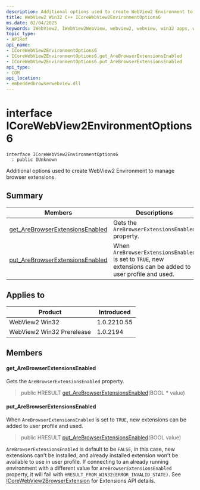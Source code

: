 ```yaml
---
description: Additional options used to create WebView2 Environment to manage browser extensions.
title: WebView2 Win32 C++ ICoreWebView2EnvironmentOptions6
ms.date: 02/04/2025
keywords: IWebView2, IWebView2WebView, webview2, webview, win32 apps, win32, edge, ICoreWebView2, ICoreWebView2Controller, browser control, edge html, ICoreWebView2EnvironmentOptions6
topic_type: 
- APIRef
api_name:
- ICoreWebView2EnvironmentOptions6
- ICoreWebView2EnvironmentOptions6.get_AreBrowserExtensionsEnabled
- ICoreWebView2EnvironmentOptions6.put_AreBrowserExtensionsEnabled
api_type:
- COM
api_location:
- embeddedbrowserwebview.dll
---
```


# interface ICoreWebView2EnvironmentOptions6

```
interface ICoreWebView2EnvironmentOptions6
  : public IUnknown
```

Additional options used to create WebView2 Environment to manage browser extensions.

## Summary

 Members                        | Descriptions
--------------------------------|---------------------------------------------
[get_AreBrowserExtensionsEnabled](#get_arebrowserextensionsenabled) | Gets the `AreBrowserExtensionsEnabled` property.
[put_AreBrowserExtensionsEnabled](#put_arebrowserextensionsenabled) | When `AreBrowserExtensionsEnabled` is set to `TRUE`, new extensions can be added to user profile and used.

## Applies to

Product                         | Introduced
--------------------------------|---------------------------------------------
WebView2 Win32            |    1.0.2210.55
WebView2 Win32 Prerelease |    1.0.2194

## Members

#### get_AreBrowserExtensionsEnabled

Gets the `AreBrowserExtensionsEnabled` property.

> public HRESULT [get_AreBrowserExtensionsEnabled](#get_arebrowserextensionsenabled)(BOOL * value)

#### put_AreBrowserExtensionsEnabled

When `AreBrowserExtensionsEnabled` is set to `TRUE`, new extensions can be added to user profile and used.

> public HRESULT [put_AreBrowserExtensionsEnabled](#put_arebrowserextensionsenabled)(BOOL value)

`AreBrowserExtensionsEnabled` is default to be `FALSE`, in this case, new extensions can't be installed, and already installed extension won't be available to use in user profile. If connecting to an already running environment with a different value for `AreBrowserExtensionsEnabled` property, it will fail with `HRESULT_FROM_WIN32(ERROR_INVALID_STATE)`. See [ICoreWebView2BrowserExtension](icorewebview2browserextension.md#icorewebview2browserextension) for Extensions API details.

